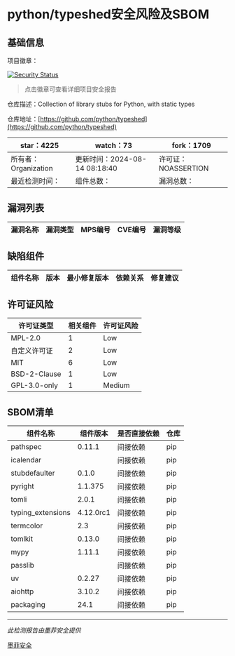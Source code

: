 # python/typeshed安全风险及SBOM

## 基础信息

项目徽章：

[![Security Status](https://www.murphysec.com/platform3/v31/badge/1823793140019318784.svg)](https://www.murphysec.com/console/report/1713262088063418368/1823793140019318784)

> 点击徽章可查看详细项目安全报告

仓库描述：Collection of library stubs for Python, with static types

仓库地址：[https://github.com/python/typeshed](https://github.com/python/typeshed)

| star：4225 | watch：73 | fork：1709 |
| ----------- | -------------- | ------------ |
| 所有者：Organization | 更新时间：2024-08-14 08:18:40 | 许可证：NOASSERTION |
| 最近检测时间： | 组件总数： | 漏洞总数： |




## 漏洞列表

| 漏洞名称 | 漏洞类型 | MPS编号 | CVE编号 | 漏洞等级 |
| ------- | ------ | ------- | ------ | ----- |





## 缺陷组件

| 组件名称 | 版本 | 最小修复版本 | 依赖关系 | 修复建议 |
| -------- | ---- | ------------ | -------- | -------- |





## 许可证风险

| 许可证类型 | 相关组件 | 许可证风险 |
| ---------- | -------- | ---------- |
|MPL-2.0|1|Low|
|自定义许可证|2|Low|
|MIT|6|Low|
|BSD-2-Clause|1|Low|
|GPL-3.0-only|1|Medium|




## SBOM清单

| 组件名称 | 组件版本 | 是否直接依赖 | 仓库 |
| -------- | -------- | ------------ | ---- |
|pathspec|0.11.1|间接依赖|pip|
|icalendar||间接依赖|pip|
|stubdefaulter|0.1.0|间接依赖|pip|
|pyright|1.1.375|间接依赖|pip|
|tomli|2.0.1|间接依赖|pip|
|typing_extensions|4.12.0rc1|间接依赖|pip|
|termcolor|2.3|间接依赖|pip|
|tomlkit|0.13.0|间接依赖|pip|
|mypy|1.11.1|间接依赖|pip|
|passlib||间接依赖|pip|
|uv|0.2.27|间接依赖|pip|
|aiohttp|3.10.2|间接依赖|pip|
|packaging|24.1|间接依赖|pip|


------

*此检测报告由墨菲安全提供*

[墨菲安全](www.murphysec.com)